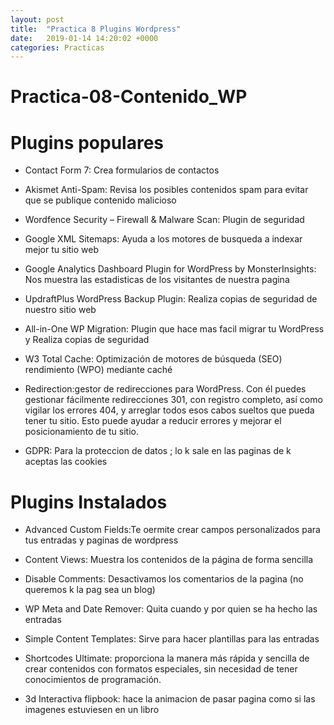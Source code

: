 ```yaml
---
layout: post
title:  "Practica 8 Plugins Wordpress"
date:   2019-01-14 14:20:02 +0000
categories: Practicas
---
```


# Practica-08-Contenido_WP


# Plugins populares

- Contact Form 7: Crea formularios de contactos

- Akismet Anti-Spam: Revisa los posibles contenidos spam para evitar que se publique contenido malicioso 

- Wordfence Security – Firewall & Malware Scan: Plugin de seguridad 

- Google XML Sitemaps: Ayuda a los motores de busqueda a indexar mejor tu sitio web

- Google Analytics Dashboard Plugin for WordPress by MonsterInsights: Nos muestra las estadisticas de los visitantes de nuestra pagina   

- UpdraftPlus WordPress Backup Plugin: Realiza copias de seguridad de nuestro sitio web

- All-in-One WP Migration: Plugin que hace mas facil migrar tu WordPress y Realiza copias de seguridad

- W3 Total Cache: Optimización de motores de búsqueda (SEO) rendimiento (WPO) mediante caché

- Redirection:gestor de redirecciones para WordPress. Con él puedes gestionar fácilmente redirecciones 301, con registro completo, así como vigilar los errores 404, y arreglar todos esos cabos sueltos que pueda tener tu sitio. Esto puede ayudar a reducir errores y mejorar el posicionamiento de tu sitio.

- GDPR: Para la proteccion de datos ; lo k sale en las paginas de k aceptas las cookies

# Plugins Instalados
- Advanced Custom Fields:Te oermite crear campos personalizados para tus entradas y paginas de wordpress

- Content Views: Muestra los contenidos de la página de forma sencilla 

- Disable Comments: Desactivamos los comentarios de la pagina (no queremos k la pag sea un blog)

- WP Meta and Date Remover: Quita cuando y por quien se ha hecho las entradas

- Simple Content Templates: Sirve para hacer plantillas para las entradas

- Shortcodes Ultimate:  proporciona la manera más rápida y sencilla de crear contenidos con formatos especiales, sin necesidad de tener conocimientos de programación.

- 3d Interactiva flipbook: hace la animacion de pasar pagina como si las imagenes estuviesen en un libro
